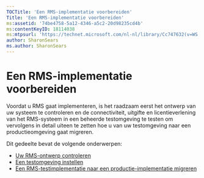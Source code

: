```yaml
---
TOCTitle: 'Een RMS-implementatie voorbereiden'
Title: 'Een RMS-implementatie voorbereiden'
ms:assetid: '74be4758-5a12-4346-a5c2-20d98235cd4b'
ms:contentKeyID: 18114038
ms:mtpsurl: 'https://technet.microsoft.com/nl-nl/library/Cc747632(v=WS.10)'
author: SharonSears
ms.author: SharonSears
---
```


Een RMS-implementatie voorbereiden
==================================

Voordat u RMS gaat implementeren, is het raadzaam eerst het ontwerp van uw systeem te controleren en de connectiviteit, uitgifte en licentieverlening van het RMS-systeem in een beheerde testomgeving te testen om vervolgens in detail uiteen te zetten hoe u van uw testomgeving naar een productieomgeving gaat migreren.

Dit gedeelte bevat de volgende onderwerpen:

-   [Uw RMS-ontwerp controleren](https://technet.microsoft.com/0ed1dd67-8e07-47c9-9e2e-0104438bd19f)
-   [Een testomgeving instellen](https://technet.microsoft.com/cdd96b05-49e2-4b6f-bfae-40b5c028ec66)
-   [Een RMS-testimplementatie naar een productie-implementatie migreren](https://technet.microsoft.com/ea151946-22fb-4cba-a3ef-fd7a4bf0d292)
